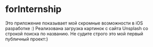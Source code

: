 # forInternship
Это приложение показывает мой скромные возможности в iOS разработке :)
Реализована загрузка картинок с сайта Unsplash со строкой поиска по названию. 
Не судите строго это мой первый публичный проект:)
